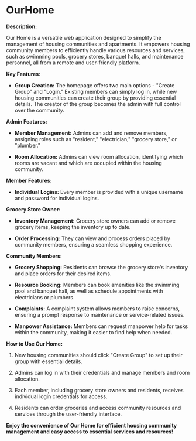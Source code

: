 # OurHome

**Description:**

Our Home is a versatile web application designed to simplify the management of housing communities and apartments. It empowers housing community members to efficiently handle various resources and services, such as swimming pools, grocery stores, banquet halls, and maintenance personnel, all from a remote and user-friendly platform.

**Key Features:**

- **Group Creation:** The homepage offers two main options - "Create Group" and "Login." Existing members can simply log in, while new housing communities can create their group by providing essential details. The creator of the group becomes the admin with full control over the community.

**Admin Features:**

- **Member Management:** Admins can add and remove members, assigning roles such as "resident," "electrician," "grocery store," or "plumber."

- **Room Allocation:** Admins can view room allocation, identifying which rooms are vacant and which are occupied within the housing community.

**Member Features:**

- **Individual Logins:** Every member is provided with a unique username and password for individual logins.

**Grocery Store Owner:**

- **Inventory Management:** Grocery store owners can add or remove grocery items, keeping the inventory up to date.

- **Order Processing:** They can view and process orders placed by community members, ensuring a seamless shopping experience.

**Community Members:**

- **Grocery Shopping:** Residents can browse the grocery store's inventory and place orders for their desired items.

- **Resource Booking:** Members can book amenities like the swimming pool and banquet hall, as well as schedule appointments with electricians or plumbers.

- **Complaints:** A complaint system allows members to raise concerns, ensuring a prompt response to maintenance or service-related issues.

- **Manpower Assistance:** Members can request manpower help for tasks within the community, making it easier to find help when needed.

**How to Use Our Home:**

1. New housing communities should click "Create Group" to set up their group with essential details.

2. Admins can log in with their credentials and manage members and room allocation.

3. Each member, including grocery store owners and residents, receives individual login credentials for access.

4. Residents can order groceries and access community resources and services through the user-friendly interface.

**Enjoy the convenience of Our Home for efficient housing community management and easy access to essential services and resources!**
